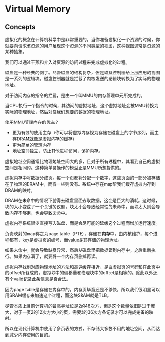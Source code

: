 # Virtual Memory

## Concepts

虚拟化的概念在计算机科学中是非常重要的，当你准备虚拟化一个资源的时候，你就要向请求该资源的用户展现这个资源的不同类型的视图，这种视图通常是资源的某种抽象。

我们可以通过干预和介入对资源的访问过程来完成虚拟化的过程。

磁盘是一种经典的例子。尽管磁盘的结构复杂，但是磁盘控制器给上层应用的视图是一系列的逻辑块。磁盘控制器就是拦截了内核发送的逻辑块转换为了实际的物理地址。

对于访问内存的指令的拦截，是由一个叫MMU的内存管理单元所完成的。

当CPU执行一个指令的时候，其访问的虚拟地址，这个虚拟地址会被MMU转换为实际的物理地址，然后对应我们想要的数据的物理地址。

使用MMU管理内存的优点？

- 更为有效的使用主存（你可以将虚拟内存视为存储在磁盘上的字节序列，而主存DRAM就像是虚拟内存的缓存)
- 更为简单的管理内存
- 地址空间独立，防止其他进程访问，保护内存。

虚拟地址空间通常比物理地址空间大的多，且对于所有进程中，其看到自己的虚拟空间是相同的。这种简单易操作的模型正是MMU所想提供的。

虚拟内存中将数据分成页。每一个页都将分配一个数字，这些页面的一部分被存储在了物理的DRAM中，而有一些则没有。系统中存在map帮我们缓存虚拟内存到DRAM的映射。

DRAM在未命中的情况下就得去磁盘里面去取数据，这会是巨大的消耗。这时候，块的大小变成了一个关键的议题，块太小会导致经常性的未命中，而块太大则会导致内存不够用，也会导致未命中。

虚拟内存系统很少直接写入磁盘，而是会尽可能的延缓这个过程而增加运行速度。

负责映射的map称之为page table（PTE），存储在**内存**中，由内核维护，每个进程都有，key是虚拟页的编号，而value是其存储的物理地址。

如果未命中，就会导致缺页异常，然后从磁盘里把数据读到内存中，之后重新执行。如果内存满了，就要将一个内存页删掉再读。

虚拟内存找到对应物理地址的方法和高速缓存相近，是由虚拟页的号码和在此页中的offset所组成的，虚拟块中的偏移量和物理块中的offset是相等的。除此以外还有个valid记录此条信息是否合法。

因为page table是存储在内存中的，内存页毕竟还是不够快，所以我们很明显可以用SRAM缓存来加速这个过程，而这块SRAM就是TLB。

尽管本质上目前计算机的最高寻址位是2的48次方，但是这个数量依旧是过于庞大，对于一页2的12次方大小的页，需要2的36次方条记录才可以完成完备的映射。

所以在现代计算机中使用了多页表的方式，不存储大多数不用的地址空间，从而达到减少内存使用的目的。

